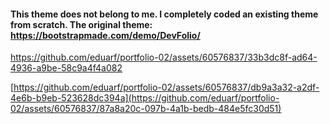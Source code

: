 #### This theme does not belong to me. I completely coded an existing theme from scratch. The original theme: https://bootstrapmade.com/demo/DevFolio/

https://github.com/eduarf/portfolio-02/assets/60576837/33b3dc8f-ad64-4936-a9be-58c9a4f4a082

[https://github.com/eduarf/portfolio-02/assets/60576837/db9a3a32-a2df-4e6b-b9eb-523628dc394a](https://github.com/eduarf/portfolio-02/assets/60576837/87a8a20c-097b-4a1b-bedb-484e5fc30d51)

